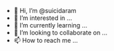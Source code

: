 - 👋 Hi, I’m @suicidaram
- 👀 I’m interested in ...
- 🌱 I’m currently learning ...
- 💞️ I’m looking to collaborate on ...
- 📫 How to reach me ...

<!---
suicidaram/suicidaram is a ✨ special ✨ repository because its `README.md` (this file) appears on your GitHub profile.
You can click the Preview link to take a look at your changes.
--->
